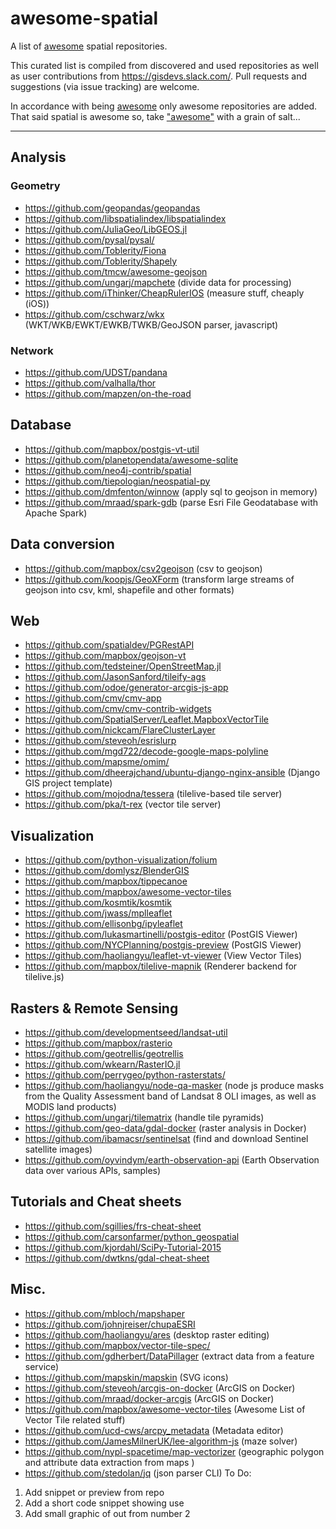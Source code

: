 # awesome-spatial

A list of [awesome](https://github.com/sindresorhus/awesome/blob/master/awesome.md) spatial repositories.

This curated list is compiled from discovered and used repositories as well as user contributions from https://gisdevs.slack.com/. Pull requests and suggestions (via issue tracking) are welcome.

In accordance with being [awesome](https://github.com/sindresorhus/awesome/blob/master/awesome.md) only awesome repositories are added. That said spatial is awesome so, take ["awesome"](https://github.com/sindresorhus/awesome/blob/master/awesome.md) with a grain of salt...
***

## Analysis
### Geometry
* https://github.com/geopandas/geopandas
* https://github.com/libspatialindex/libspatialindex
* https://github.com/JuliaGeo/LibGEOS.jl
* https://github.com/pysal/pysal/
* https://github.com/Toblerity/Fiona
* https://github.com/Toblerity/Shapely
* https://github.com/tmcw/awesome-geojson
* https://github.com/ungarj/mapchete (divide data for processing)
* https://github.com/iThinker/CheapRulerIOS (measure stuff, cheaply (iOS))
* https://github.com/cschwarz/wkx (WKT/WKB/EWKT/EWKB/TWKB/GeoJSON parser, javascript)

### Network
* https://github.com/UDST/pandana
* https://github.com/valhalla/thor
* https://github.com/mapzen/on-the-road

## Database
* https://github.com/mapbox/postgis-vt-util
* https://github.com/planetopendata/awesome-sqlite
* https://github.com/neo4j-contrib/spatial
* https://github.com/tiepologian/neospatial-py
* https://github.com/dmfenton/winnow (apply sql to geojson in memory)
* https://github.com/mraad/spark-gdb (parse Esri File Geodatabase with Apache Spark)

## Data conversion
* https://github.com/mapbox/csv2geojson (csv to geojson)
* https://github.com/koopjs/GeoXForm (transform large streams of geojson into csv, kml, shapefile and other formats)

## Web
* https://github.com/spatialdev/PGRestAPI
* https://github.com/mapbox/geojson-vt
* https://github.com/tedsteiner/OpenStreetMap.jl
* https://github.com/JasonSanford/tileify-ags
* https://github.com/odoe/generator-arcgis-js-app
* https://github.com/cmv/cmv-app
* https://github.com/cmv/cmv-contrib-widgets
* https://github.com/SpatialServer/Leaflet.MapboxVectorTile
* https://github.com/nickcam/FlareClusterLayer
* https://github.com/steveoh/esrislurp
* https://github.com/mgd722/decode-google-maps-polyline
* https://github.com/mapsme/omim/
* https://github.com/dheerajchand/ubuntu-django-nginx-ansible (Django GIS project template)
* https://github.com/mojodna/tessera (tilelive-based tile server)
* https://github.com/pka/t-rex (vector tile server)

## Visualization
* https://github.com/python-visualization/folium
* https://github.com/domlysz/BlenderGIS
* https://github.com/mapbox/tippecanoe
* https://github.com/mapbox/awesome-vector-tiles
* https://github.com/kosmtik/kosmtik
* https://github.com/jwass/mplleaflet
* https://github.com/ellisonbg/ipyleaflet
* https://github.com/lukasmartinelli/postgis-editor (PostGIS Viewer)
* https://github.com/NYCPlanning/postgis-preview (PostGIS Viewer)
* https://github.com/haoliangyu/leaflet-vt-viewer (View Vector Tiles)
* https://github.com/mapbox/tilelive-mapnik (Renderer backend for tilelive.js)

## Rasters & Remote Sensing
* https://github.com/developmentseed/landsat-util
* https://github.com/mapbox/rasterio
* https://github.com/geotrellis/geotrellis
* https://github.com/wkearn/RasterIO.jl
* https://github.com/perrygeo/python-rasterstats/
* https://github.com/haoliangyu/node-qa-masker (node js produce masks from the Quality Assessment band of Landsat 8 OLI images, as well as MODIS land products)
* https://github.com/ungarj/tilematrix (handle tile pyramids)
* https://github.com/geo-data/gdal-docker (raster analysis in Docker)
* https://github.com/ibamacsr/sentinelsat  (find and download Sentinel satellite images)
* https://github.com/oyvindym/earth-observation-api (Earth Observation data over various APIs, samples)

## Tutorials and Cheat sheets
* https://github.com/sgillies/frs-cheat-sheet
* https://github.com/carsonfarmer/python_geospatial
* https://github.com/kjordahl/SciPy-Tutorial-2015
* https://github.com/dwtkns/gdal-cheat-sheet

## Misc.
* https://github.com/mbloch/mapshaper
* https://github.com/johnjreiser/chupaESRI
* https://github.com/haoliangyu/ares (desktop raster editing)
* https://github.com/mapbox/vector-tile-spec/
* https://github.com/gdherbert/DataPillager (extract data from a feature service)
* https://github.com/mapskin/mapskin (SVG icons)
* https://github.com/steveoh/arcgis-on-docker (ArcGIS on Docker)
* https://github.com/mraad/docker-arcgis (ArcGIS on Docker)
* https://github.com/mapbox/awesome-vector-tiles (Awesome List of Vector Tile related stuff)
* https://github.com/ucd-cws/arcpy_metadata (Metadata editor)
* https://github.com/JamesMilnerUK/lee-algorithm-js (maze solver)
* https://github.com/nypl-spacetime/map-vectorizer (geographic polygon and attribute data extraction from maps )
* https://github.com/stedolan/jq (json parser CLI)
To Do:  
1. Add snippet or preview from repo  
2. Add a short code snippet showing use  
3. Add small graphic of out from number 2  
